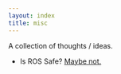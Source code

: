 ```yaml
---
layout: index
title: misc
---
```

A collection of thoughts / ideas.

- Is ROS Safe? [Maybe not.](https://arxiv.org/abs/1808.03322)